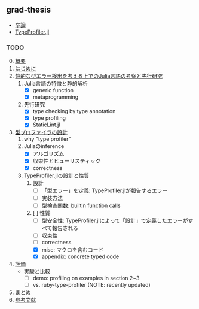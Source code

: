 ## grad-thesis

- [卒論](./main.pdf)
- [TypeProfiler.jl](https://github.com/aviatesk/TypeProfiler.jl)

### TODO

0. [概要](./abstract.tex)
1. [はじめに](./section2.tex)
2. [静的な型エラー検出を考える上でのJulia言語の考察と先行研究](./section2.tex)
   1. Julia言語の特徴と静的解析
      + [x] generic function
      + [x] metaprogramming
   2. 先行研究
      + [x] type checking by type annotation
      + [x] type profiling
      + [x] StaticLint.jl
3. [型プロファイラの設計](./section3.tex)
   1. why "type profiler"
   2. Juliaのinference
      + [x] アルゴリズム
      + [x] 収束性とヒューリスティック
      + [x] correctness
   3. TypeProfiler.jlの設計と性質
      1. 設計
         - [ ] 「型エラー」を定義: TypeProfiler.jlが報告するエラー
         - [ ] 実装方法
         - [ ] 型検査関数: builtin function calls
      2. [ ] 性質
         - [ ] 型安全性: TypeProfiler.jlによって「設計」で定義したエラーがすべて報告される
         - [ ] 収束性
         - [ ] correctness
         - [x] misc: マクロを含むコード
         - [x] appendix: concrete typed code
4. [評価](./section4.tex)
   * 実験と比較
      + [ ] demo: profiling on examples in section 2~3
      + [ ] vs. ruby-type-profiler (NOTE: recently updated)
5. [まとめ](./conclusion.tex)
6. [参考文献](./main.bib)
